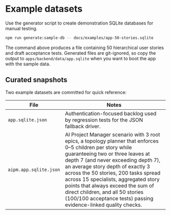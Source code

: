 # Example datasets

Use the generator script to create demonstration SQLite databases for manual testing.

```bash
npm run generate:sample-db -- docs/examples/app-50-stories.sqlite
```

The command above produces a file containing 50 hierarchical user stories and draft acceptance tests. Generated files are git-ignored, so copy the output to `apps/backend/data/app.sqlite` when you want to boot the app with the sample data.

## Curated snapshots

Two example datasets are committed for quick reference:

| File | Notes |
| ---- | ----- |
| `app.sqlite.json` | Authentication-focused backlog used by regression tests for the JSON fallback driver. |
| `aipm.app.sqlite.json` | AI Project Manager scenario with 3 root epics, a topology planner that enforces 0–5 children per story while guaranteeing two or three leaves at depth 7 (and never exceeding depth 7), an average story depth of exactly 3 across the 50 stories, 200 tasks spread across 15 specialists, aggregated story points that always exceed the sum of direct children, and all 50 stories (100/100 acceptance tests) passing evidence-linked quality checks. |
